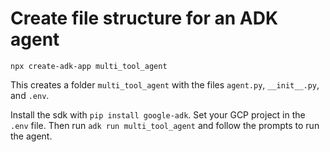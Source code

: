 # Create file structure for an ADK agent

`npx create-adk-app multi_tool_agent`

This creates a folder `multi_tool_agent` with the files `agent.py`, `__init__.py`, and `.env`.

Install the sdk with `pip install google-adk`. Set your GCP project in the `.env` file. Then run `adk run multi_tool_agent` and follow the prompts to run the agent.
